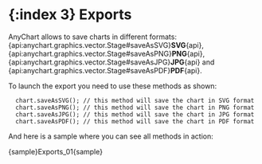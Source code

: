 {:index 3}
Exports
======================
AnyChart allows to save charts in different formats: {api:anychart.graphics.vector.Stage#saveAsSVG}**SVG**{api}, {api:anychart.graphics.vector.Stage#saveAsPNG}**PNG**{api}, {api:anychart.graphics.vector.Stage#saveAsJPG}**JPG**{api} and {api:anychart.graphics.vector.Stage#saveAsPDF}**PDF**{api}.

To launch the export you need to use these methods as shown:
```
  chart.saveAsSVG(); // this method will save the chart in SVG format
  chart.saveAsPNG(); // this method will save the chart in PNG format
  chart.saveAsJPG(); // this method will save the chart in JPG format
  chart.saveAsPDF(); // this method will save the chart in PDF format
```

And here is a sample where you can see all methods in action:

{sample}Exports\_01{sample}

